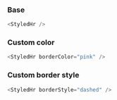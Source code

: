 ### Base

```js
<StyledHr />
```

### Custom color

```js
<StyledHr borderColor="pink" />
```

### Custom border style

```js
<StyledHr borderStyle="dashed" />
```
